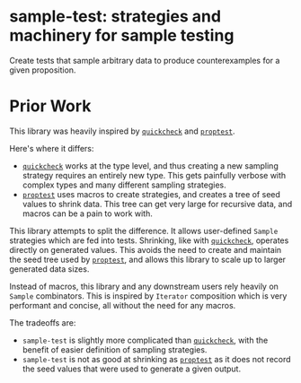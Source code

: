 # sample-test: strategies and machinery for sample testing

Create tests that sample arbitrary data to produce counterexamples for a given
proposition.

# Prior Work

This library was heavily inspired by [`quickcheck`][1] and [`proptest`][2].

Here's where it differs:

- [`quickcheck`][1] works at the type level, and thus creating a new sampling
  strategy requires an entirely new type. This gets painfully verbose with
  complex types and many different sampling strategies.
- [`proptest`][2] uses macros to create strategies, and creates a tree of seed
  values to shrink data. This tree can get very large for recursive data, and
  macros can be a pain to work with.

This library attempts to split the difference. It allows user-defined `Sample`
strategies which are fed into tests. Shrinking, like with [`quickcheck`][1],
operates directly on generated values. This avoids the need to create and
maintain the seed tree used by [`proptest`][2], and allows this library to
scale up to larger generated data sizes.

Instead of macros, this library and any downstream users rely heavily on
`Sample` combinators. This is inspired by `Iterator` composition which
is very performant and concise, all without the need for any macros.

The tradeoffs are:

- `sample-test` is slightly more complicated than [`quickcheck`][1], with the
  benefit of easier definition of sampling strategies.
- `sample-test` is not as good at shrinking as [`proptest`][2] as it does not
  record the seed values that were used to generate a given output.

[1]: https://github.com/BurntSushi/quickcheck
[2]: https://github.com/proptest-rs/proptest
